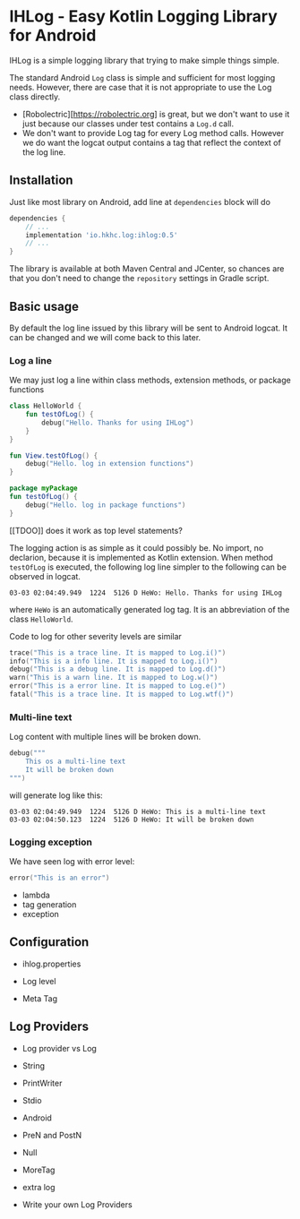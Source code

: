 # IHLog - Easy Kotlin Logging Library for Android

IHLog is a simple logging library that trying to make simple things simple.

The standard Android `Log` class is simple and sufficient for most logging needs.
However, there are case that it is not appropriate to use the Log class directly.

* [Robolectric][https://robolectric.org] is great, but we don't want to use it just because our classes
under test contains a `Log.d` call.
* We don't want to provide Log tag for every Log method calls. However we do
want the logcat output contains a tag that reflect the context of the log line.

## Installation

Just like most library on Android, add line at `dependencies` block will do

```groovy
dependencies {
    // ...
    implementation 'io.hkhc.log:ihlog:0.5'
    // ...
}
```

The library is available at both Maven Central and JCenter, so chances are that you don't need to 
change the `repository` settings in Gradle script.

## Basic usage

By default the log line issued by this library will be sent to Android logcat. It can be changed and 
we will come back to this later.

### Log a line

We may just log a line within class methods, extension methods, or package functions

```kotlin
class HelloWorld {
    fun testOfLog() {
        debug("Hello. Thanks for using IHLog")
    }
}
```

``` kotlin
fun View.testOfLog() {
    debug("Hello. log in extension functions")
}
```

``` kotlin
package myPackage
fun testOfLog() {
    debug("Hello. log in package functions")
}
```

[[TDOO]] does it work as top level statements?

The logging action is as simple as it could possibly be. No import, no declarion, because it is 
implemented as Kotlin extension. When method `testOfLog` is executed, the 
following log line simpler to the following can be observed in logcat. 

```
03-03 02:04:49.949  1224  5126 D HeWo: Hello. Thanks for using IHLog
```

where `HeWo` is an automatically generated log tag. It is an abbreviation of the class `HelloWorld`. 

Code to log for other severity levels are similar

```kotlin
trace("This is a trace line. It is mapped to Log.i()")
info("This is a info line. It is mapped to Log.i()")
debug("This is a debug line. It is mapped to Log.d()")
warn("This is a warn line. It is mapped to Log.w()")
error("This is a error line. It is mapped to Log.e()")
fatal("This is a trace line. It is mapped to Log.wtf()")
```

### Multi-line text

Log content with multiple lines will be broken down.

```kotlin
debug("""
    This os a multi-line text
    It will be broken down
""")
```

will generate log like this:


```
03-03 02:04:49.949  1224  5126 D HeWo: This is a multi-line text
03-03 02:04:50.123  1224  5126 D HeWo: It will be broken down
```

### Logging exception

We have seen log with error level:

```kotlin
error("This is an error")
```



* lambda
* tag generation
* exception

## Configuration

* ihlog.properties

* Log level

* Meta Tag

## Log Providers

* Log provider vs Log

* String
* PrintWriter
* Stdio
* Android
 * PreN and PostN
* Null
* MoreTag
* extra log

* Write your own Log Providers


